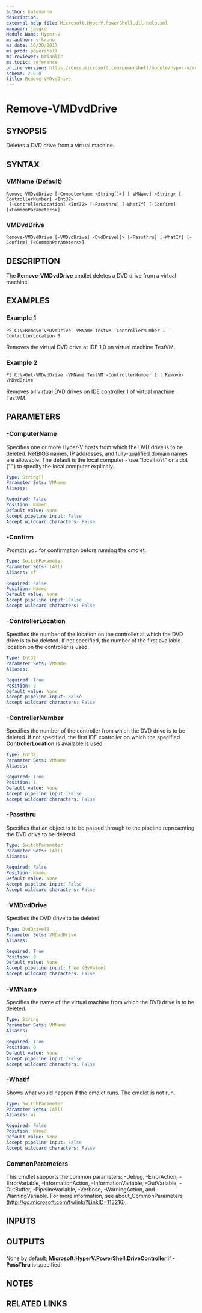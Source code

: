 ```yaml
---
author: Kateyanne
description: 
external help file: Microsoft.HyperV.PowerShell.dll-Help.xml
manager: jasgro
Module Name: Hyper-V
ms.author: v-kaunu
ms.date: 10/30/2017
ms.prod: powershell
ms.reviewer: brianlic
ms.topic: reference
online version: https://docs.microsoft.com/powershell/module/hyper-v/remove-vmdvddrive?view=windowsserver2012r2-ps&wt.mc_id=ps-gethelp
schema: 2.0.0
title: Remove-VMDvdDrive
---
```


# Remove-VMDvdDrive

## SYNOPSIS
Deletes a DVD drive from a virtual machine.

## SYNTAX

### VMName (Default)
```
Remove-VMDvdDrive [-ComputerName <String[]>] [-VMName] <String> [-ControllerNumber] <Int32>
 [-ControllerLocation] <Int32> [-Passthru] [-WhatIf] [-Confirm] [<CommonParameters>]
```

### VMDvdDrive
```
Remove-VMDvdDrive [-VMDvdDrive] <DvdDrive[]> [-Passthru] [-WhatIf] [-Confirm] [<CommonParameters>]
```

## DESCRIPTION
The **Remove-VMDvdDrive** cmdlet deletes a DVD drive from a virtual machine.

## EXAMPLES

### Example 1
```
PS C:\>Remove-VMDvdDrive -VMName TestVM -ControllerNumber 1 -ControllerLocation 0
```

Removes the virtual DVD drive at IDE 1,0 on virtual machine TestVM.

### Example 2
```
PS C:\>Get-VMDvdDrive -VMName TestVM -ControllerNumber 1 | Remove-VMDvdDrive
```

Removes all virtual DVD drives on IDE controller 1 of virtual machine TestVM.

## PARAMETERS

### -ComputerName
Specifies one or more Hyper-V hosts from which the DVD drive is to be deleted.
NetBIOS names, IP addresses, and fully-qualified domain names are allowable.
The default is the local computer - use "localhost" or a dot (".") to specify the local computer explicitly.

```yaml
Type: String[]
Parameter Sets: VMName
Aliases: 

Required: False
Position: Named
Default value: None
Accept pipeline input: False
Accept wildcard characters: False
```

### -Confirm
Prompts you for confirmation before running the cmdlet.

```yaml
Type: SwitchParameter
Parameter Sets: (All)
Aliases: cf

Required: False
Position: Named
Default value: None
Accept pipeline input: False
Accept wildcard characters: False
```

### -ControllerLocation
Specifies the number of the location on the controller at which the DVD drive is to be deleted.
If not specified, the number of the first available location on the controller is used.

```yaml
Type: Int32
Parameter Sets: VMName
Aliases: 

Required: True
Position: 2
Default value: None
Accept pipeline input: False
Accept wildcard characters: False
```

### -ControllerNumber
Specifies the number of the controller from which the DVD drive is to be deleted.
If not specified, the first IDE controller on which the specified **ControllerLocation** is available is used.

```yaml
Type: Int32
Parameter Sets: VMName
Aliases: 

Required: True
Position: 1
Default value: None
Accept pipeline input: False
Accept wildcard characters: False
```

### -Passthru
Specifies that an object is to be passed through to the pipeline representing the DVD drive to be deleted.

```yaml
Type: SwitchParameter
Parameter Sets: (All)
Aliases: 

Required: False
Position: Named
Default value: None
Accept pipeline input: False
Accept wildcard characters: False
```

### -VMDvdDrive
Specifies the DVD drive to be deleted.

```yaml
Type: DvdDrive[]
Parameter Sets: VMDvdDrive
Aliases: 

Required: True
Position: 0
Default value: None
Accept pipeline input: True (ByValue)
Accept wildcard characters: False
```

### -VMName
Specifies the name of the virtual machine from which the DVD drive is to be deleted.

```yaml
Type: String
Parameter Sets: VMName
Aliases: 

Required: True
Position: 0
Default value: None
Accept pipeline input: False
Accept wildcard characters: False
```

### -WhatIf
Shows what would happen if the cmdlet runs. The cmdlet is not run.

```yaml
Type: SwitchParameter
Parameter Sets: (All)
Aliases: wi

Required: False
Position: Named
Default value: None
Accept pipeline input: False
Accept wildcard characters: False
```

### CommonParameters
This cmdlet supports the common parameters: -Debug, -ErrorAction, -ErrorVariable, -InformationAction, -InformationVariable, -OutVariable, -OutBuffer, -PipelineVariable, -Verbose, -WarningAction, and -WarningVariable. For more information, see about_CommonParameters (http://go.microsoft.com/fwlink/?LinkID=113216).

## INPUTS

## OUTPUTS

###  
None by default; **Microsoft.HyperV.PowerShell.DriveController** if **-PassThru** is specified.

## NOTES

## RELATED LINKS

